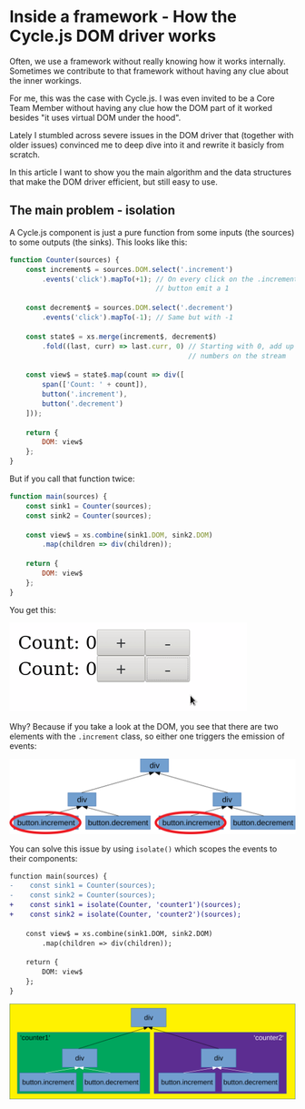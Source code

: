 # Inside a framework - How the Cycle.js DOM driver works

Often, we use a framework without really knowing how it works internally. Sometimes we contribute to that framework without having any clue about the inner workings.

For me, this was the case with Cycle.js. I was even invited to be a Core Team Member without having any clue how the DOM part of it worked besides "it uses virtual DOM under the hood".

Lately I stumbled across severe issues in the DOM driver that (together with older issues) convinced me to deep dive into it and rewrite it basicly from scratch.

In this article I want to show you the main algorithm and the data structures that make the DOM driver efficient, but still easy to use.

## The main problem - isolation

A Cycle.js component is just a pure function from some inputs (the sources) to some outputs (the sinks). This looks like this:
```js
function Counter(sources) {
    const increment$ = sources.DOM.select('.increment')
        .events('click').mapTo(+1); // On every click on the .increment
                                    // button emit a 1
    
    const decrement$ = sources.DOM.select('.decrement')
        .events('click').mapTo(-1); // Same but with -1

    const state$ = xs.merge(increment$, decrement$)
        .fold((last, curr) => last.curr, 0) // Starting with 0, add up all
                                            // numbers on the stream

    const view$ = state$.map(count => div([
        span(['Count: ' + count]),
        button('.increment'),
        button('.decrement')
    ]));

    return {
        DOM: view$
    };
}
```
But if you call that function twice:
```js
function main(sources) {
    const sink1 = Counter(sources);
    const sink2 = Counter(sources);

    const view$ = xs.combine(sink1.DOM, sink2.DOM)
        .map(children => div(children));

    return {
        DOM: view$
    };
}
```
You get this:

![](./dom-driver/no_isolation.gif)

Why? Because if you take a look at the DOM, you see that there are two elements with the `.increment` class, so either one triggers the emission of events:

![](./dom-driver/dom_no_isolation.svg)

You can solve this issue by using `isolate()` which scopes the events to their components:
```diff
function main(sources) {
-    const sink1 = Counter(sources);
-    const sink2 = Counter(sources);
+    const sink1 = isolate(Counter, 'counter1')(sources);
+    const sink2 = isolate(Counter, 'counter2')(sources);

    const view$ = xs.combine(sink1.DOM, sink2.DOM)
        .map(children => div(children));

    return {
        DOM: view$
    };
}
```

![](./dom-driver/dom_total_isolation.svg)

